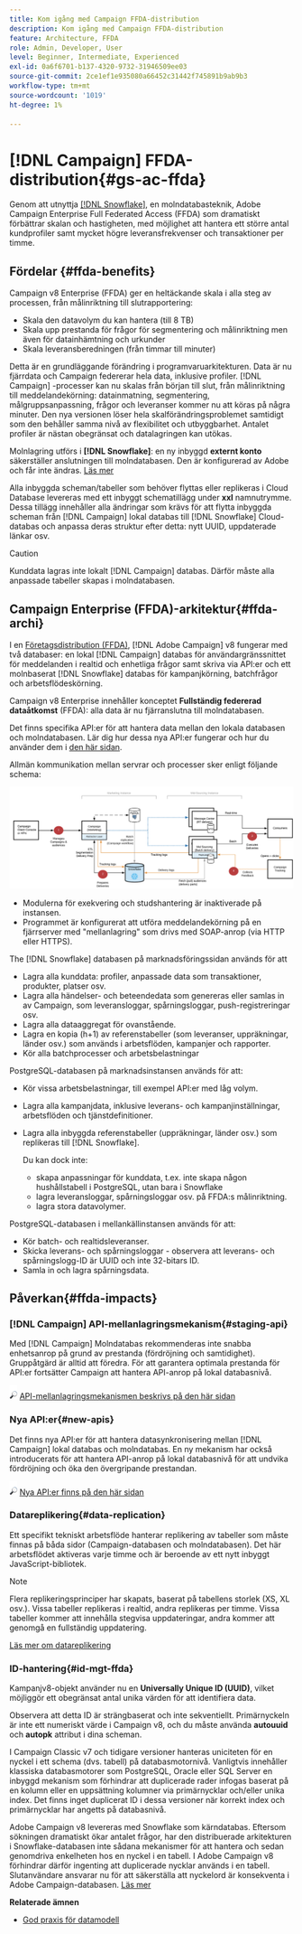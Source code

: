 ```yaml
---
title: Kom igång med Campaign FFDA-distribution
description: Kom igång med Campaign FFDA-distribution
feature: Architecture, FFDA
role: Admin, Developer, User
level: Beginner, Intermediate, Experienced
exl-id: 0a6f6701-b137-4320-9732-31946509ee03
source-git-commit: 2ce1ef1e935080a66452c31442f745891b9ab9b3
workflow-type: tm+mt
source-wordcount: '1019'
ht-degree: 1%

---
```


# [!DNL Campaign] FFDA-distribution{#gs-ac-ffda}

Genom att utnyttja [[!DNL Snowflake]](https://www.snowflake.com/), en molndatabasteknik, Adobe Campaign Enterprise Full Federated Access (FFDA) som dramatiskt förbättrar skalan och hastigheten, med möjlighet att hantera ett större antal kundprofiler samt mycket högre leveransfrekvenser och transaktioner per timme.

## Fördelar {#ffda-benefits}

Campaign v8 Enterprise (FFDA) ger en heltäckande skala i alla steg av processen, från målinriktning till slutrapportering:

* Skala den datavolym du kan hantera (till 8 TB)
* Skala upp prestanda för frågor för segmentering och målinriktning men även för datainhämtning och urkunder
* Skala leveransberedningen (från timmar till minuter)

Detta är en grundläggande förändring i programvaruarkitekturen. Data är nu fjärrdata och Campaign federerar hela data, inklusive profiler. [!DNL Campaign] -processer kan nu skalas från början till slut, från målinriktning till meddelandekörning: datainmatning, segmentering, målgruppsanpassning, frågor och leveranser kommer nu att köras på några minuter. Den nya versionen löser hela skalförändringsproblemet samtidigt som den behåller samma nivå av flexibilitet och utbyggbarhet. Antalet profiler är nästan obegränsat och datalagringen kan utökas.

Molnlagring utförs i **[!DNL Snowflake]**: en ny inbyggd **externt konto** säkerställer anslutningen till molndatabasen. Den är konfigurerad av Adobe och får inte ändras. [Läs mer](../config/external-accounts.md)

Alla inbyggda scheman/tabeller som behöver flyttas eller replikeras i Cloud Database levereras med ett inbyggt schematillägg under **xxl** namnutrymme. Dessa tillägg innehåller alla ändringar som krävs för att flytta inbyggda scheman från [!DNL Campaign] lokal databas till [!DNL Snowflake] Cloud-databas och anpassa deras struktur efter detta: nytt UUID, uppdaterade länkar osv.

>[!CAUTION]
>
> Kunddata lagras inte lokalt [!DNL Campaign] databas. Därför måste alla anpassade tabeller skapas i molndatabasen.

## Campaign Enterprise (FFDA)-arkitektur{#ffda-archi}

I en [Företagsdistribution (FFDA)](../architecture/enterprise-deployment.md), [!DNL Adobe Campaign] v8 fungerar med två databaser: en lokal [!DNL Campaign] databas för användargränssnittet för meddelanden i realtid och enhetliga frågor samt skriva via API:er och ett molnbaserat [!DNL Snowflake] databas för kampanjkörning, batchfrågor och arbetsflödeskörning.

Campaign v8 Enterprise innehåller konceptet **Fullständig federerad dataåtkomst** (FFDA): alla data är nu fjärranslutna till molndatabasen.

Det finns specifika API:er för att hantera data mellan den lokala databasen och molndatabasen. Lär dig hur dessa nya API:er fungerar och hur du använder dem i [den här sidan](new-apis.md).

Allmän kommunikation mellan servrar och processer sker enligt följande schema:

![](assets/architecture.png)

* Modulerna för exekvering och studshantering är inaktiverade på instansen.
* Programmet är konfigurerat att utföra meddelandekörning på en fjärrserver med &quot;mellanlagring&quot; som drivs med SOAP-anrop (via HTTP eller HTTPS).

The [!DNL Snowflake] databasen på marknadsföringssidan används för att

* Lagra alla kunddata: profiler, anpassade data som transaktioner, produkter, platser osv.
* Lagra alla händelser- och beteendedata som genereras eller samlas in av Campaign, som leveransloggar, spårningsloggar, push-registreringar osv.
* Lagra alla dataaggregat för ovanstående.
* Lagra en kopia (h+1) av referenstabeller (som leveranser, uppräkningar, länder osv.) som används i arbetsflöden, kampanjer och rapporter.
* Kör alla batchprocesser och arbetsbelastningar


PostgreSQL-databasen på marknadsinstansen används för att:

* Kör vissa arbetsbelastningar, till exempel API:er med låg volym.
* Lagra alla kampanjdata, inklusive leverans- och kampanjinställningar, arbetsflöden och tjänstdefinitioner.
* Lagra alla inbyggda referenstabeller (uppräkningar, länder osv.) som replikeras till [!DNL Snowflake].

   Du kan dock inte:
   * skapa anpassningar för kunddata, t.ex. inte skapa någon hushållstabell i PostgreSQL, utan bara i Snowflake
   * lagra leveransloggar, spårningsloggar osv. på FFDA:s målinriktning.
   * lagra stora datavolymer.


PostgreSQL-databasen i mellankällinstansen används för att:

* Kör batch- och realtidsleveranser.
* Skicka leverans- och spårningsloggar - observera att leverans- och spårningslogg-ID är UUID och inte 32-bitars ID.
* Samla in och lagra spårningsdata.


## Påverkan{#ffda-impacts}

### [!DNL Campaign] API-mellanlagringsmekanism{#staging-api}

Med [!DNL Campaign] Molndatabas rekommenderas inte snabba enhetsanrop på grund av prestanda (fördröjning och samtidighet). Gruppåtgärd är alltid att föredra. För att garantera optimala prestanda för API:er fortsätter Campaign att hantera API-anrop på lokal databasnivå.

![](../assets/do-not-localize/glass.png) [API-mellanlagringsmekanismen beskrivs på den här sidan](staging.md)

### Nya API:er{#new-apis}

Det finns nya API:er för att hantera datasynkronisering mellan [!DNL Campaign] lokal databas och molndatabas. En ny mekanism har också introducerats för att hantera API-anrop på lokal databasnivå för att undvika fördröjning och öka den övergripande prestandan.

![](../assets/do-not-localize/glass.png) [Nya API:er finns på den här sidan](new-apis.md)


### Datareplikering{#data-replication}

Ett specifikt tekniskt arbetsflöde hanterar replikering av tabeller som måste finnas på båda sidor (Campaign-databasen och molndatabasen). Det här arbetsflödet aktiveras varje timme och är beroende av ett nytt inbyggt JavaScript-bibliotek.

>[!NOTE]
>
> Flera replikeringsprinciper har skapats, baserat på tabellens storlek (XS, XL osv.).
> Vissa tabeller replikeras i realtid, andra replikeras per timme. Vissa tabeller kommer att innehålla stegvisa uppdateringar, andra kommer att genomgå en fullständig uppdatering.

[Läs mer om datareplikering](replication.md)

### ID-hantering{#id-mgt-ffda}

Kampanjv8-objekt använder nu en **Universally Unique ID (UUID)**, vilket möjliggör ett obegränsat antal unika värden för att identifiera data.

Observera att detta ID är strängbaserat och inte sekventiellt. Primärnyckeln är inte ett numeriskt värde i Campaign v8, och du måste använda **autouuid** och **autopk** attribut i dina scheman.

I Campaign Classic v7 och tidigare versioner hanteras uniciteten för en nyckel i ett schema (dvs. tabell) på databasmotornivå. Vanligtvis innehåller klassiska databasmotorer som PostgreSQL, Oracle eller SQL Server en inbyggd mekanism som förhindrar att duplicerade rader infogas baserat på en kolumn eller en uppsättning kolumner via primärnycklar och/eller unika index. Det finns inget duplicerat ID i dessa versioner när korrekt index och primärnycklar har angetts på databasnivå.

Adobe Campaign v8 levereras med Snowflake som kärndatabas. Eftersom sökningen dramatiskt ökar antalet frågor, har den distribuerade arkitekturen i Snowflake-databasen inte sådana mekanismer för att hantera och sedan genomdriva enkelheten hos en nyckel i en tabell. I Adobe Campaign v8 förhindrar därför ingenting att duplicerade nycklar används i en tabell. Slutanvändare ansvarar nu för att säkerställa att nyckelord är konsekventa i Adobe Campaign-databasen. [Läs mer](keys.md)

**Relaterade ämnen**

* [God praxis för datamodell](../dev/datamodel-best-practices.md)
